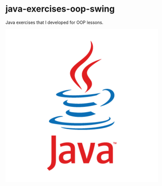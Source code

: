 # java-exercises-oop-swing
Java exercises that I developed for OOP lessons.

![java-logo.png](swing/images/java-logo.png)

